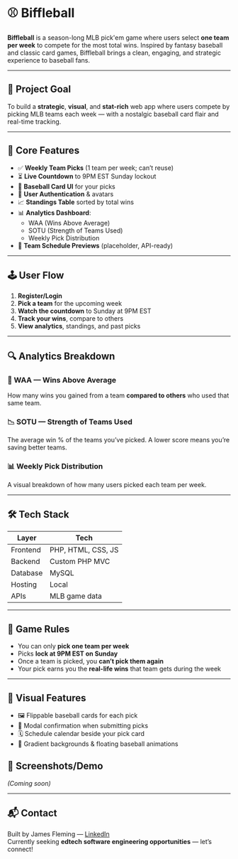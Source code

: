 # ⚾ Biffleball

**Biffleball** is a season-long MLB pick'em game where users select **one team per week** to compete for the most total wins. Inspired by fantasy baseball and classic card games, Biffleball brings a clean, engaging, and strategic experience to baseball fans.

---

## 🎯 Project Goal

To build a **strategic**, **visual**, and **stat-rich** web app where users compete by picking MLB teams each week — with a nostalgic baseball card flair and real-time tracking.

---

## 🧩 Core Features

- ✅ **Weekly Team Picks** (1 team per week; can’t reuse)
- ⏳ **Live Countdown** to 9PM EST Sunday lockout
- 📇 **Baseball Card UI** for your picks
- 🔐 **User Authentication** & avatars
- 📈 **Standings Table** sorted by total wins
- 📊 **Analytics Dashboard**:
  - WAA (Wins Above Average)
  - SOTU (Strength of Teams Used)
  - Weekly Pick Distribution
- 📅 **Team Schedule Previews** (placeholder, API-ready)

---

## 🕹️ User Flow

1. **Register/Login**
2. **Pick a team** for the upcoming week
3. **Watch the countdown** to Sunday at 9PM EST
4. **Track your wins**, compare to others
5. **View analytics**, standings, and past picks

---

## 🔍 Analytics Breakdown

### 🧠 WAA — Wins Above Average
How many wins you gained from a team **compared to others** who used that same team.

### 📉 SOTU — Strength of Teams Used
The average win % of the teams you’ve picked. A lower score means you’re saving better teams.

### 📊 Weekly Pick Distribution
A visual breakdown of how many users picked each team per week.

---

## 🛠️ Tech Stack

| Layer       | Tech                |
|-------------|---------------------|
| Frontend    | PHP, HTML, CSS, JS  |
| Backend     | Custom PHP MVC      |
| Database    | MySQL               |
| Hosting     | Local               |
| APIs        | MLB game data       |

---

## 🔐 Game Rules

- You can only **pick one team per week**
- Picks **lock at 9PM EST on Sunday**
- Once a team is picked, you **can’t pick them again**
- Your pick earns you the **real-life wins** that team gets during the week

---

## 📸 Visual Features

- 🖼️ Flippable baseball cards for each pick
- 🧾 Modal confirmation when submitting picks
- 🗓️ Schedule calendar beside your pick card
- 🌈 Gradient backgrounds & floating baseball animations

## 📸 Screenshots/Demo
*(Coming soon)*

---

## 📬 Contact

Built by James Fleming — [LinkedIn](https://www.linkedin.com)  
Currently seeking **edtech software engineering opportunities** — let’s connect!